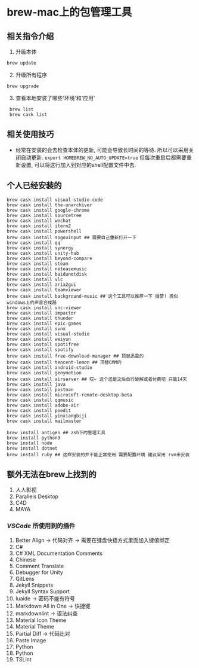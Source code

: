 # brew-mac上的包管理工具

## 相关指令介绍

1. 升级本体

`brew update`

2. 升级所有程序

`brew upgrade`

3. 查看本地安装了哪些'环境'和'应用'

```shell
 brew list
 brew cask list
```

## 相关使用技巧

* 经常在安装的会去检查本体的更新, 可能会导致长时间的等待. 所以可以采用关闭自动更新. `export HOMEBREW_NO_AUTO_UPDATE=true` 但每次重启后都需要重新设置,
  可以将这行加入到对应的shell配置文件中去.

## 个人已经安装的

```shell
brew cask install visual-studio-code
brew cask install the-unarchiver
brew cask install google-chrome
brew cask install sourcetree
brew cask install wechat
brew cask install iterm2
brew cask install powershell
brew cask install sogouinput ## 需要自己重新打开一下
brew cask install qq
brew cask install synergy
brew cask install unity-hub
brew cask install beyond-compare
brew cask install steam
brew cask install neteasemusic
brew cask install baidunetdisk
brew cask install vlc
brew cask install aria2gui
brew cask install teamviewer
brew cask install background-music ## 这个工具可以推荐一下 很赞! 类似windows上的声音合成器
brew cask install vnc-viewer
brew cask install impactor
brew cask install thunder
brew cask install epic-games
brew cask install svnx
brew cask install visual-studio
brew cask install weiyun
brew cask install spotifree
brew cask install spotify
brew cask install free-download-manager ## 顶替迅雷的
brew cask install tencent-lemon ## 顶替CMM的
brew cask install android-studio
brew cask install genymotion
brew cask install airserver ## 哎~ 这个还是之后自行破解或者付费吧 只能14天
brew cask install java
brew cask install postman
brew cask install microsoft-remote-desktop-beta
brew cask install qqmusic
brew cask install adobe-air
brew cask install poedit
brew cask install yinxiangbiji
brew cask install mailmaster

brew install antigen ## zsh下的管理工具
brew install python3
brew install node
brew install dotnet
brew install ruby ## 这样安装的并不能正常使用 需要配置环境 建议采用 rvm来安装
```

## 额外无法在brew上找到的

1. 人人影视
2. Parallels Desktop
3. C4D
4. MAYA

### *VSCode* 所使用到的插件

1. Better Align -> 代码对齐 -> 需要在键盘快捷方式里面加入键值绑定
2. C#
3. C# XML Documentation Comments
4. Chinese
5. Comment Translate
6. Debugger for Unity
7. GitLens
8. Jekyll Snippets
9. Jekyll Syntax Support
10. luaide -> 密码不能有符号
11. Markdown All in One -> 快捷键
12. markdownlint -> 语法纠查
13. Material Icon Theme
14. Material Theme
15. Partial Diff -> 代码比对
16. Paste Image
17. Python
18. Python
19. TSLint
